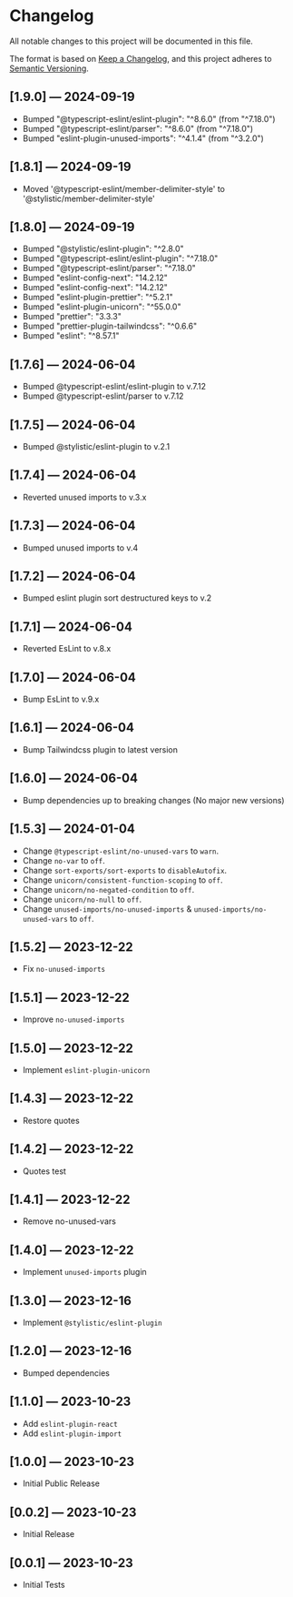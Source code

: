 # Changelog

All notable changes to this project will be documented in this file.

The format is based on [Keep a Changelog](https://keepachangelog.com/en/1.0.0/),
and this project adheres to [Semantic Versioning](https://semver.org/spec/v2.0.0.html).

## [1.9.0] — 2024-09-19

- Bumped "@typescript-eslint/eslint-plugin": "^8.6.0" (from "^7.18.0")
- Bumped "@typescript-eslint/parser": "^8.6.0" (from "^7.18.0")
- Bumped "eslint-plugin-unused-imports": "^4.1.4" (from "^3.2.0")

## [1.8.1] — 2024-09-19

- Moved '@typescript-eslint/member-delimiter-style' to '@stylistic/member-delimiter-style'

## [1.8.0] — 2024-09-19

- Bumped "@stylistic/eslint-plugin": "^2.8.0"
- Bumped "@typescript-eslint/eslint-plugin": "^7.18.0"
- Bumped "@typescript-eslint/parser": "^7.18.0"
- Bumped "eslint-config-next": "14.2.12"
- Bumped "eslint-config-next": "14.2.12"
- Bumped "eslint-plugin-prettier": "^5.2.1"
- Bumped "eslint-plugin-unicorn": "^55.0.0"
- Bumped "prettier": "3.3.3"
- Bumped "prettier-plugin-tailwindcss": "^0.6.6"
- Bumped "eslint": "^8.57.1"

## [1.7.6] — 2024-06-04

- Bumped @typescript-eslint/eslint-plugin to v.7.12
- Bumped @typescript-eslint/parser to v.7.12

## [1.7.5] — 2024-06-04

- Bumped @stylistic/eslint-plugin to v.2.1

## [1.7.4] — 2024-06-04

- Reverted unused imports to v.3.x

## [1.7.3] — 2024-06-04

- Bumped unused imports to v.4

## [1.7.2] — 2024-06-04

- Bumped eslint plugin sort destructured keys to v.2

## [1.7.1] — 2024-06-04

- Reverted EsLint to v.8.x

## [1.7.0] — 2024-06-04

- Bump EsLint to v.9.x

## [1.6.1] — 2024-06-04

- Bump Tailwindcss plugin to latest version

## [1.6.0] — 2024-06-04

- Bump dependencies up to breaking changes (No major new versions)

## [1.5.3] — 2024-01-04

- Change `@typescript-eslint/no-unused-vars` to `warn`.
- Change `no-var` to `off`.
- Change `sort-exports/sort-exports` to `disableAutofix`.
- Change `unicorn/consistent-function-scoping` to `off`.
- Change `unicorn/no-negated-condition` to `off`.
- Change `unicorn/no-null` to `off`.
- Change `unused-imports/no-unused-imports` & `unused-imports/no-unused-vars` to `off`.

## [1.5.2] — 2023-12-22

- Fix `no-unused-imports`

## [1.5.1] — 2023-12-22

- Improve `no-unused-imports`

## [1.5.0] — 2023-12-22

- Implement `eslint-plugin-unicorn`

## [1.4.3] — 2023-12-22

- Restore quotes

## [1.4.2] — 2023-12-22

- Quotes test

## [1.4.1] — 2023-12-22

- Remove no-unused-vars

## [1.4.0] — 2023-12-22

- Implement `unused-imports` plugin

## [1.3.0] — 2023-12-16

- Implement `@stylistic/eslint-plugin`

## [1.2.0] — 2023-12-16

- Bumped dependencies

## [1.1.0] — 2023-10-23

- Add `eslint-plugin-react`
- Add `eslint-plugin-import`

## [1.0.0] — 2023-10-23

- Initial Public Release

## [0.0.2] — 2023-10-23

- Initial Release

## [0.0.1] — 2023-10-23

- Initial Tests
